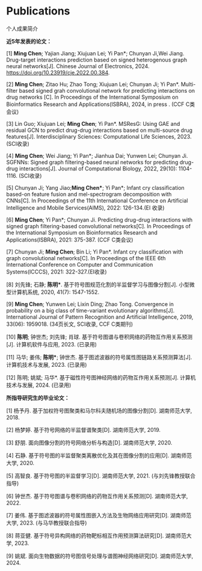 
# Publications
个人成果简介

**近5年发表的论文：**

[1] **Ming Chen**; Yajian Jiang; Xiujuan Lei; Yi Pan*; Chunyan Ji,Wei Jiang. Drug-target interactions prediction based on signed heterogenous graph neural networks[J]. Chinese Journal of Electronics, 2024. https://doi.org/10.23919/cje.2022.00.384.

[2] **Ming Chen**; Zitao Hu; Zhao Tong; Xiujuan Lei; Chunyan Ji; Yi Pan*. Multi-filter based signed grah convolutional network for predicting interactions on drug networks [C]. In Proceedings of the International Symposium on Bioinformatics Research and Applications(ISBRA), 2024, in press . (CCF C类会议)

[3] Lin Guo; Xiujuan Lei; **Ming Chen**; Yi Pan*. MSResG: Using GAE and residual GCN to predict drug-drug interactions based on multi-source drug features[J]. Interdisciplinary Sciences: Computational Life Sciences, 2023. (SCI收录)

[4] **Ming Chen**; Wei Jiang; Yi Pan*; Jianhua Dai; Yunwen Lei; Chunyan Ji. SGFNNs: Signed graph filtering-based neural networks for predicting drug-drug interactions[J]. Journal of Computational Biology, 2022, 29(10): 1104-1116. (SCI收录)

[5] Chunyan Ji; Yang Jiao;__Ming Chen*__; Yi Pan*; Infant cry classification based-on feature fusion and mel-spectrogram decomposition with CNNs[C]. In Proceedings of the 11th International Conference on Artificial Intelligence and Mobile Services(AIMS), 2022: 126-134.(EI 收录)

[6] __Ming Chen__; Yi Pan*; Chunyan Ji. Predicting drug-drug interactions with signed graph filtering-based convolutional networks[C]. In Proceedings of the International Symposium on Bioinformatics Research and Applications(ISBRA), 2021: 375-387. (CCF C类会议)

[7] Chunyan Ji; __Ming Chen__; Bin Li; Yi Pan*. Infant cry classification with graph convolutional networks[C]. In Proceedings of the IEEE 6th International Conference on Computer and Communication Systems(ICCCS), 2021: 322-327.(EI收录)

[8] 刘先锋; 石静; __陈明*__. 基于符号图规范化割的半监督学习与图像分割[J]. 小型微型计算机系统, 2020, 41(7): 1547-1552.

[9] __Ming Chen__; Yunwen Lei; Lixin Ding; Zhao Tong. Convergence in probability on a big class of time-variant evolutionary algorithms[J]. International Journal of Pattern Recognition and Artificial Intelligence, 2019, 33(06): 1959018. (34页长文, SCI收录, CCF C类期刊)

[10] __陈明__; 钟世杰; 刘先锋; 肖球. 基于符号图谱与卷积网络的药物互作用关系预测[J]. 计算机软件与应用, 2023. (已录用)

[11] 马华; 姜伟; __陈明*__; 钟世杰. 基于图滤波器的符号属性图链路关系预测算法[J]. 计算机技术与发展, 2023. (已录用)

[12] 陈明; 姚斌; 马华*. 基于磁性符号图神经网络的药物互作用关系预测[J]. 计算机技术与发展, 2024. (已录用)

__所指导研究生的毕业论文：__

[1] 杨予丹. 基于加权符号图聚类和马尔科夫随机场的图像分割[D]. 湖南师范大学, 2018.

[2] 杨梦婷. 基于符号网络的半监督谱聚类[D]. 湖南师范大学, 2019.

[3] 舒朋. 面向图像分割的符号网络分析与构造[D]. 湖南师范大学, 2020.

[4] 石静. 基于符号图的半监督聚类离散优化及其在图像分割的应用[D]. 湖南师范大学, 2020.

[5] 高智良. 基于符号图的半监督学习[D]. 湖南师范大学, 2021. (与刘先锋教授联合指导)

[6] 钟世杰. 基于符号图谱与卷积网络的药物互作用关系预测[D]. 湖南师范大学, 2022.

[7] 姜伟. 基于图滤波器的符号属性图嵌入方法及生物网络应用研究[D]. 湖南师范大学, 2023. (与马华教授联合指导)

[8] 蒋亚健. 基于符号异构网络的药物靶标相互作用预测算法研究[D]. 湖南师范大学, 2023.

[9] 姚斌. 面向生物数据的符号图信号处理与谱图神经网络研究[D]. 湖南师范大学, 2024.
